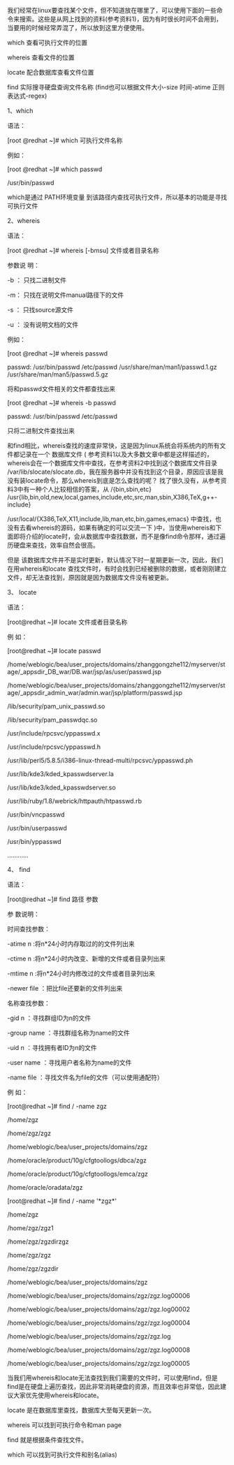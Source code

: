 我们经常在linux要查找某个文件，但不知道放在哪里了，可以使用下面的一些命令来搜索。这些是从网上找到的资料\(参考资料1\)，因为有时很长时间不会用到，当要用的时候经常弄混了，所以放到这里方便使用。 

which       查看可执行文件的位置 

whereis    查看文件的位置 

locate       配合数据库查看文件位置 

find          实际搜寻硬盘查询文件名称 \(find也可以根据文件大小-size 时间-atime 正则表达式-regex\)



1、which 

语法：  

\[root @redhat ~\]\# which 可执行文件名称  

例如：  

\[root @redhat ~\]\# which passwd  

/usr/bin/passwd  

which是通过 PATH环境变量 到该路径内查找可执行文件，所以基本的功能是寻找可执行文件  



2、whereis 

语法：  

\[root @redhat ~\]\# whereis \[-bmsu\] 文件或者目录名称  

参数说 明：  

-b ： 只找二进制文件  

-m： 只找在说明文件manual路径下的文件  

-s ： 只找source源文件  

-u ： 没有说明文档的文件  

例如：  

\[root @redhat ~\]\# whereis passwd  

passwd: /usr/bin/passwd /etc/passwd /usr/share/man/man1/passwd.1.gz /usr/share/man/man5/passwd.5.gz  

将和passwd文件相关的文件都查找出来  



\[root @redhat ~\]\# whereis -b passwd  

passwd: /usr/bin/passwd /etc/passwd  

只将二进制文件查找出来  



和find相比，whereis查找的速度非常快，这是因为linux系统会将系统内的所有文件都记录在一个 数据库文件 \( 参考资料1以及大多数文章中都是这样描述的，whereis会在一个数据库文件中查找，在参考资料2中找到这个数据库文件目录 /var/lib/slocate/slocate.db，我在服务器中并没有找到这个目录，原因应该是我没有装locate命令，那么whereis到底是怎么查找的呢？ 找了很久没有，从参考资料3中有一种个人比较相信的答案，从 /{bin,sbin,etc}   /usr{lib,bin,old,new,local,games,include,etc,src,man,sbin,X386,TeX,g++-include} 

/usr/local/{X386,TeX,X11,include,lib,man,etc,bin,games,emacs} 中查找，也没有去看whereis的源码，如果有确定的可以交流一下 \)中，当使用whereis和下面即将介绍的locate时，会从数据库中查找数据，而不是像find命令那样，通过遍历硬盘来查找，效率自然会很高。  

但是 该数据库文件并不是实时更新，默认情况下时一星期更新一次，因此，我们在用whereis和locate 查找文件时，有时会找到已经被删除的数据，或者刚刚建立文件，却无法查找到，原因就是因为数据库文件没有被更新。  



3、 locate  

语法：  

\[root@redhat ~\]\# locate 文件或者目录名称  

例 如：  

\[root@redhat ~\]\# locate passwd  

/home/weblogic/bea/user\_projects/domains/zhanggongzhe112/myserver/stage/\_appsdir\_DB\_war/DB.war/jsp/as/user/passwd.jsp  

/home/weblogic/bea/user\_projects/domains/zhanggongzhe112/myserver/stage/\_appsdir\_admin\_war/admin.war/jsp/platform/passwd.jsp  

/lib/security/pam\_unix\_passwd.so  

/lib/security/pam\_passwdqc.so  

/usr/include/rpcsvc/yppasswd.x  

/usr/include/rpcsvc/yppasswd.h  

/usr/lib/perl5/5.8.5/i386-linux-thread-multi/rpcsvc/yppasswd.ph  

/usr/lib/kde3/kded\_kpasswdserver.la  

/usr/lib/kde3/kded\_kpasswdserver.so  

/usr/lib/ruby/1.8/webrick/httpauth/htpasswd.rb  

/usr/bin/vncpasswd  

/usr/bin/userpasswd  

/usr/bin/yppasswd  

…………  



4、 find  

语法：  

\[root@redhat ~\]\# find 路径 参数  

参 数说明：  

时间查找参数：  

-atime n :将n\*24小时内存取过的的文件列出来  

-ctime n :将n\*24小时内改变、新增的文件或者目录列出来  

-mtime n :将n\*24小时内修改过的文件或者目录列出来  

-newer file ：把比file还要新的文件列出来  

名称查找参数：  

-gid n       ：寻找群组ID为n的文件  

-group name  ：寻找群组名称为name的文件  

-uid n       ：寻找拥有者ID为n的文件  

-user name   ：寻找用户者名称为name的文件  

-name file   ：寻找文件名为file的文件（可以使用通配符）  

例 如：  

\[root@redhat ~\]\# find / -name zgz  

/home/zgz  

/home/zgz/zgz  

/home/weblogic/bea/user\_projects/domains/zgz  

/home/oracle/product/10g/cfgtoollogs/dbca/zgz  

/home/oracle/product/10g/cfgtoollogs/emca/zgz  

/home/oracle/oradata/zgz  



\[root@redhat ~\]\# find / -name '\*zgz\*'  

/home/zgz  

/home/zgz/zgz1  

/home/zgz/zgzdirzgz  

/home/zgz/zgz  

/home/zgz/zgzdir  

/home/weblogic/bea/user\_projects/domains/zgz  

/home/weblogic/bea/user\_projects/domains/zgz/zgz.log00006  

/home/weblogic/bea/user\_projects/domains/zgz/zgz.log00002  

/home/weblogic/bea/user\_projects/domains/zgz/zgz.log00004  

/home/weblogic/bea/user\_projects/domains/zgz/zgz.log  

/home/weblogic/bea/user\_projects/domains/zgz/zgz.log00008  

/home/weblogic/bea/user\_projects/domains/zgz/zgz.log00005  



当我们用whereis和locate无法查找到我们需要的文件时，可以使用find，但是find是在硬盘上遍历查找，因此非常消耗硬盘的资源，而且效率也非常低，因此建议大家优先使用whereis和locate。  

locate 是在数据库里查找，数据库大至每天更新一次。  

whereis 可以找到可执行命令和man page  

find 就是根据条件查找文件。  

which 可以找到可执行文件和别名\(alias\) 

